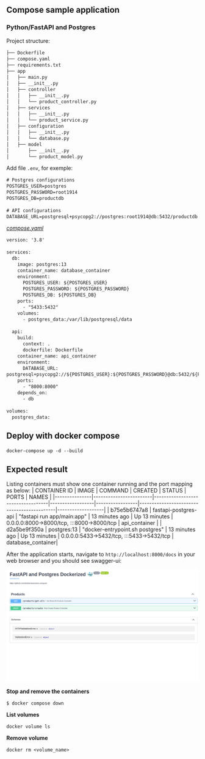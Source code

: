 ## Compose sample application
### Python/FastAPI and Postgres

Project structure:
```
├── Dockerfile
├── compose.yaml
├── requirements.txt
├── app
│   ├── main.py
│   ├── __init__.py
│   ├── controller
│   │   ├── __init__.py
│   │   └── product_controller.py
│   ├── services
│   │   ├── __init__.py
│   │   └── product_service.py
│   ├── configuration
│   │   ├── __init__.py
│   │   └── database.py
│   ├── model
│       ├── __init__.py
│       └── product_model.py

```

Add file `.env`, for exemple:
```
# Postgres configurations
POSTGRES_USER=postgres
POSTGRES_PASSWORD=root1914
POSTGRES_DB=productdb

# API configurations
DATABASE_URL=postgresql+psycopg2://postgres:root1914@db:5432/productdb
```

[_compose.yaml_](compose.yaml)
```
version: '3.8'

services:
  db:
    image: postgres:13
    container_name: database_container
    environment:
      POSTGRES_USER: ${POSTGRES_USER}
      POSTGRES_PASSWORD: ${POSTGRES_PASSWORD}
      POSTGRES_DB: ${POSTGRES_DB}
    ports:
      - "5433:5432"
    volumes:
      - postgres_data:/var/lib/postgresql/data

  api:
    build:
      context: .
      dockerfile: Dockerfile
    container_name: api_container
    environment:
      DATABASE_URL: postgresql+psycopg2://${POSTGRES_USER}:${POSTGRES_PASSWORD}@db:5432/${POSTGRES_DB}
    ports:
      - "8000:8000"
    depends_on:
      - db

volumes:
  postgres_data:

```

## Deploy with docker compose

```shell
docker-compose up -d --build
```
## Expected result

Listing containers must show one container running and the port mapping as below:
| CONTAINER ID  | IMAGE                  | COMMAND                           | CREATED          | STATUS          | PORTS                                      | NAMES             |
|---------------|------------------------|-----------------------------------|------------------|-----------------|--------------------------------------------|-------------------|
| b75e5b6747a8  | fastapi-postgres-api   | "fastapi run app/main:app"         | 13 minutes ago    | Up 13 minutes   | 0.0.0.0:8000->8000/tcp, :::8000->8000/tcp  | api_container     |
| d2a5be9f350a  | postgres:13            | "docker-entrypoint.sh postgres"    | 13 minutes ago    | Up 13 minutes   | 0.0.0.0:5433->5432/tcp, :::5433->5432/tcp  | database_container|


After the application starts, navigate to `http://localhost:8000/docs` in your web browser and you should see swagger-ui:

![Swagger-UI](image.png)

**Stop and remove the containers**

```
$ docker compose down
```

**List volumes**

```
docker volume ls
```

**Remove volume**

```
docker rm <volume_name>
```
